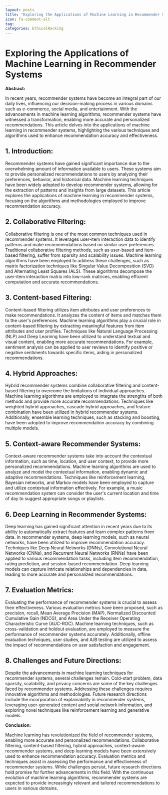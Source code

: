 ```yaml
---
layout: posts
title: "Exploring the Applications of Machine Learning in Recommender Systems"
icon: fa-comment-alt
tag:      
categories: EthicalHacking
---
```



# Exploring the Applications of Machine Learning in Recommender Systems

**Abstract:**

In recent years, recommender systems have become an integral part of our daily lives, influencing our decision-making process in various domains such as e-commerce, social media, and entertainment. With the advancements in machine learning algorithms, recommender systems have witnessed a transformation, enabling more accurate and personalized recommendations. This article delves into the applications of machine learning in recommender systems, highlighting the various techniques and algorithms used to enhance recommendation accuracy and effectiveness.

## 1. Introduction:

Recommender systems have gained significant importance due to the overwhelming amount of information available to users. These systems aim to provide personalized recommendations to users by analyzing their preferences, behavior, and historical data. Machine learning techniques have been widely adopted to develop recommender systems, allowing for the extraction of patterns and insights from large datasets. This article explores the applications of machine learning in recommender systems, focusing on the algorithms and methodologies employed to improve recommendation accuracy.

## 2. Collaborative Filtering:

Collaborative filtering is one of the most common techniques used in recommender systems. It leverages user-item interaction data to identify patterns and make recommendations based on similar user preferences. Traditional collaborative filtering methods, such as user-based and item-based filtering, suffer from sparsity and scalability issues. Machine learning algorithms have been employed to address these challenges, such as matrix factorization techniques like Singular Value Decomposition (SVD) and Alternating Least Squares (ALS). These algorithms decompose the user-item interaction matrix into low-rank matrices, enabling efficient computation and accurate recommendations.

## 3. Content-based Filtering:

Content-based filtering utilizes item attributes and user preferences to make recommendations. It analyzes the content of items and matches them to the user's preferences. Machine learning algorithms play a crucial role in content-based filtering by extracting meaningful features from item attributes and user profiles. Techniques like Natural Language Processing (NLP) and Deep Learning have been utilized to understand textual and visual content, enabling more accurate recommendations. For example, sentiment analysis can be applied to user reviews to identify positive or negative sentiments towards specific items, aiding in personalized recommendations.

## 4. Hybrid Approaches:

Hybrid recommender systems combine collaborative filtering and content-based filtering to overcome the limitations of individual approaches. Machine learning algorithms are employed to integrate the strengths of both methods and provide more accurate recommendations. Techniques like weighted hybrid approaches, cascade hybrid approaches, and feature combination have been utilized in hybrid recommender systems. Additionally, ensemble learning techniques, such as stacking and boosting, have been adopted to improve recommendation accuracy by combining multiple models.

## 5. Context-aware Recommender Systems:

Context-aware recommender systems take into account the contextual information, such as time, location, and user context, to provide more personalized recommendations. Machine learning algorithms are used to analyze and model the contextual information, enabling dynamic and adaptive recommendations. Techniques like reinforcement learning, Bayesian networks, and Markov models have been employed to capture and utilize contextual information effectively. For example, a music recommendation system can consider the user's current location and time of day to suggest appropriate songs or playlists.

## 6. Deep Learning in Recommender Systems:

Deep learning has gained significant attention in recent years due to its ability to automatically extract features and learn complex patterns from data. In recommender systems, deep learning models, such as neural networks, have been utilized to improve recommendation accuracy. Techniques like Deep Neural Networks (DNNs), Convolutional Neural Networks (CNNs), and Recurrent Neural Networks (RNNs) have been applied to various recommendation tasks, including item recommendation, rating prediction, and session-based recommendation. Deep learning models can capture intricate relationships and dependencies in data, leading to more accurate and personalized recommendations.

## 7. Evaluation Metrics:

Evaluating the performance of recommender systems is crucial to assess their effectiveness. Various evaluation metrics have been proposed, such as precision, recall, Mean Average Precision (MAP), Normalized Discounted Cumulative Gain (NDCG), and Area Under the Receiver Operating Characteristic Curve (AUC-ROC). Machine learning techniques, such as cross-validation and holdout evaluation, are employed to measure the performance of recommender systems accurately. Additionally, offline evaluation techniques, user studies, and A/B testing are utilized to assess the impact of recommendations on user satisfaction and engagement.

## 8. Challenges and Future Directions:

Despite the advancements in machine learning techniques for recommender systems, several challenges remain. Cold-start problem, data sparsity, scalability, and privacy concerns are some of the key challenges faced by recommender systems. Addressing these challenges requires innovative algorithms and methodologies. Future research directions include the incorporation of explainability in recommender systems, leveraging user-generated content and social network information, and exploring novel techniques like reinforcement learning and generative models.

**Conclusion:**

Machine learning has revolutionized the field of recommender systems, enabling more accurate and personalized recommendations. Collaborative filtering, content-based filtering, hybrid approaches, context-aware recommender systems, and deep learning models have been extensively used to enhance recommendation accuracy. Evaluation metrics and techniques assist in assessing the performance and effectiveness of recommender systems. While challenges persist, future research directions hold promise for further advancements in this field. With the continuous evolution of machine learning algorithms, recommender systems are expected to provide increasingly relevant and tailored recommendations to users in various domains.